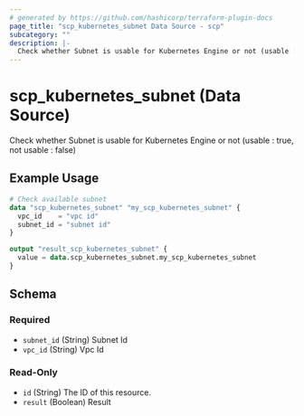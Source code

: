 ```yaml
---
# generated by https://github.com/hashicorp/terraform-plugin-docs
page_title: "scp_kubernetes_subnet Data Source - scp"
subcategory: ""
description: |-
  Check whether Subnet is usable for Kubernetes Engine or not (usable : true, not usable : false)
---
```


# scp_kubernetes_subnet (Data Source)

Check whether Subnet is usable for Kubernetes Engine or not (usable : true, not usable : false)

## Example Usage

```terraform
# Check available subnet
data "scp_kubernetes_subnet" "my_scp_kubernetes_subnet" {
  vpc_id    = "vpc id"
  subnet_id = "subnet id"
}

output "result_scp_kubernetes_subnet" {
  value = data.scp_kubernetes_subnet.my_scp_kubernetes_subnet
}
```

<!-- schema generated by tfplugindocs -->
## Schema

### Required

- `subnet_id` (String) Subnet Id
- `vpc_id` (String) Vpc Id

### Read-Only

- `id` (String) The ID of this resource.
- `result` (Boolean) Result


